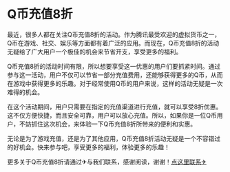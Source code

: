 # Q币充值8折

最近，很多人都在关注Q币充值8折的活动。作为腾讯最受欢迎的虚拟货币之一，Q币在游戏、社交、娱乐等方面都有着广泛的应用。而现在，Q币充值8折的活动无疑给了广大用户一个极佳的机会来节省开支，享受更多的福利。

Q币充值8折的活动时间有限，所以想要享受这一优惠的用户们要抓紧时间。通过参与这一活动，用户不仅可以节省一部分充值费用，还能够获得更多的Q币，从而在游戏中获得更多的乐趣。对于经常使用Q币的用户来说，这样的活动无疑是一次难得的机会。 

在这个活动期间，用户只需要在指定的充值渠道进行充值，就可以享受8折优惠。这不仅方便快捷，而且安全可靠，用户可以放心充值。所以，如果你是一位Q币用户，不妨抓住这次机会，来体验一下Q币充值8折所带来的便利和实惠。

无论是为了游戏充值，还是为了其他应用，Q币充值8折活动无疑是一个不容错过的好机会。快来参与吧，享受更多的福利，体验更多的乐趣！

更多关于Q币充值8折请通过✈与我们联系，感谢阅读，谢谢！[点这里联系✈](https://ss.k02.cc)